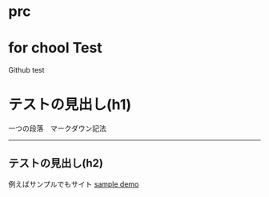 # prc
for chool
Test
===

Github test

# テストの見出し(h1)

一つの段落　マークダウン記法

***


## テストの見出し(h2)

例えばサンプルでもサイト
[sample demo](https://www.google.co.jp)
